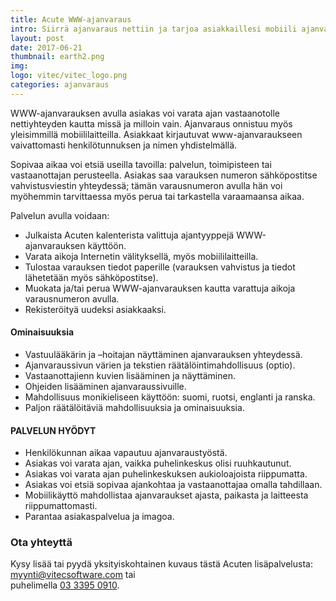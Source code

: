 ```yaml
---
title: Acute WWW-ajanvaraus
intro: Siirrä ajanvaraus nettiin ja tarjoa asiakkaillesi mobiili ajanvaraussovellus.
layout: post
date: 2017-06-21
thumbnail: earth2.png
img:
logo: vitec/vitec_logo.png
categories: ajanvaraus
---
```

WWW-ajanvarauksen avulla asiakas voi varata ajan vastaanotolle nettiyhteyden kautta missä ja milloin vain. 
Ajanvaraus onnistuu myös yleisimmillä mobiililaitteilla. Asiakkaat kirjautuvat www-ajanvaraukseen
vaivattomasti henkilötunnuksen ja nimen yhdistelmällä.

Sopivaa aikaa voi etsiä useilla tavoilla: palvelun, toimipisteen tai vastaanottajan perusteella. 
Asiakas saa varauksen numeron sähköpostitse vahvistusviestin yhteydessä; tämän varausnumeron avulla hän voi 
myöhemmin tarvittaessa myös perua tai tarkastella varaamaansa aikaa.

Palvelun avulla voidaan:

- Julkaista Acuten kalenterista valittuja ajantyyppejä WWW-ajanvarauksen käyttöön.
- Varata aikoja Internetin välityksellä, myös mobiililaitteilla.
- Tulostaa varauksen tiedot paperille (varauksen vahvistus ja tiedot lähetetään
myös sähköpostitse).
- Muokata ja/tai perua WWW-ajanvarauksen kautta varattuja aikoja
varausnumeron avulla.
- Rekisteröityä uudeksi asiakkaaksi.

#### Ominaisuuksia

- Vastuulääkärin ja –hoitajan näyttäminen ajanvarauksen yhteydessä.
- Ajanvaraussivun värien ja tekstien räätälöintimahdollisuus (optio).
- Vastaanottajienn kuvien lisääminen ja näyttäminen.
- Ohjeiden lisääminen ajanvaraussivuille.
- Mahdollisuus monikieliseen käyttöön: suomi, ruotsi, englanti ja ranska.
- Paljon räätälöitäviä mahdollisuuksia ja ominaisuuksia.

#### PALVELUN HYÖDYT

- Henkilökunnan aikaa vapautuu ajanvaraustyöstä.
- Asiakas voi varata ajan, vaikka puhelinkeskus olisi ruuhkautunut.
- Asiakas voi varata ajan puhelinkeskuksen aukioloajoista riippumatta.
- Asiakas voi etsiä sopivaa ajankohtaa ja vastaanottajaa omalla tahdillaan.
- Mobiilikäyttö mahdollistaa ajanvaraukset ajasta, paikasta ja laitteesta riippumattomasti.
- Parantaa asiakaspalvelua ja imagoa.

### Ota yhteyttä

Kysy lisää tai pyydä yksityiskohtainen kuvaus tästä Acuten lisäpalvelusta: 
[myynti@vitecsoftware.com](mailto://myynti@vitecsoftware.com) tai  
puhelimella [03 3395 0910](tel://+358333950910).
